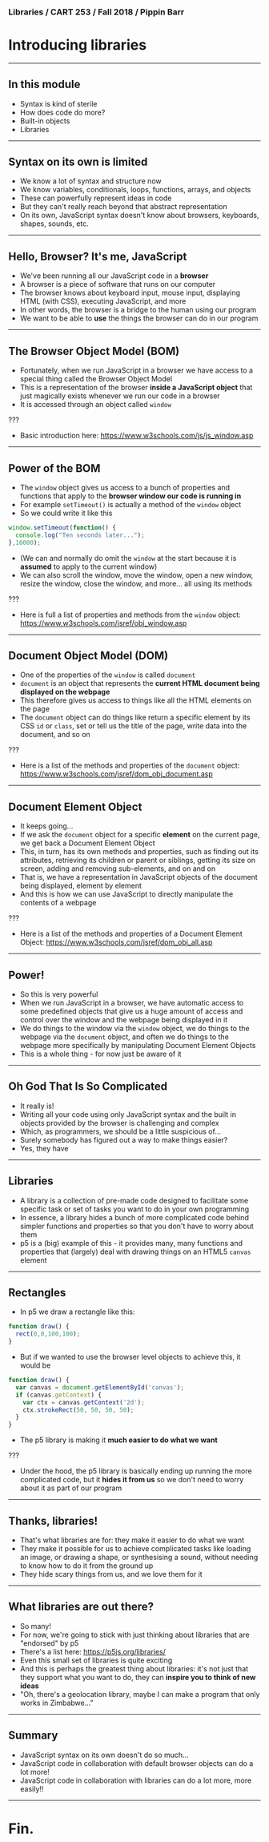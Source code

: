 ### Libraries / CART 253 / Fall 2018 / Pippin Barr

# Introducing libraries

---

## In this module

- Syntax is kind of sterile
- How does code do more?
- Built-in objects
- Libraries

---

## Syntax on its own is limited

- We know a lot of syntax and structure now
- We know variables, conditionals, loops, functions, arrays, and objects
- These can powerfully represent ideas in code
- But they can't really reach beyond that abstract representation
- On its own, JavaScript syntax doesn't know about browsers, keyboards, shapes, sounds, etc.

---

## Hello, Browser? It's me, JavaScript

- We've been running all our JavaScript code in a __browser__
- A browser is a piece of software that runs on our computer
- The browser knows about keyboard input, mouse input, displaying HTML (with CSS), executing JavaScript, and more
- In other words, the browser is a bridge to the human using our program
- We want to be able to __use__ the things the browser can do in our program

---

## The Browser Object Model (BOM)

- Fortunately, when we run JavaScript in a browser we have access to a special thing called the Browser Object Model
- This is a representation of the browser __inside a JavaScript object__ that just magically exists whenever we run our code in a browser
- It is accessed through an object called `window`

???

- Basic introduction here: https://www.w3schools.com/js/js_window.asp

---

## Power of the BOM

- The `window` object gives us access to a bunch of properties and functions that apply to the __browser window our code is running in__
- For example `setTimeout()` is actually a method of the `window` object
- So we could write it like this

```javascript
window.setTimeout(function() {
  console.log("Ten seconds later...");
},10000);
```

- (We can and normally do omit the `window` at the start because it is __assumed__ to apply to the current window)
- We can also scroll the window, move the window, open a new window, resize the window, close the window, and more... all using its methods

???

- Here is full a list of properties and methods from the `window` object: https://www.w3schools.com/jsref/obj_window.asp

---

## Document Object Model (DOM)

- One of the properties of the `window` is called `document`
- `document` is an object that represents the __current HTML document being displayed on the webpage__
- This therefore gives us access to things like all the HTML elements on the page
- The `document` object can do things like return a specific element by its CSS `id` or `class`, set or tell us the title of the page, write data into the document, and so on

???

- Here is a list of the methods and properties of the `document` object: https://www.w3schools.com/jsref/dom_obj_document.asp

---

## Document Element Object

- It keeps going...
- If we ask the `document` object for a specific __element__ on the current page, we get back a Document Element Object
- This, in turn, has its own methods and properties, such as finding out its attributes, retrieving its children or parent or siblings, getting its size on screen, adding and removing sub-elements, and on and on
- That is, we have a representation in JavaScript objects of the document being displayed, element by element
- And this is how we can use JavaScript to directly manipulate the contents of a webpage

???

- Here is a list of the methods and properties of a Document Element Object: https://www.w3schools.com/jsref/dom_obj_all.asp

---

## Power!

- So this is very powerful
- When we run JavaScript in a browser, we have automatic access to some predefined objects that give us a huge amount of access and control over the window and the webpage being displayed in it
- We do things to the window via the `window` object, we do things to the webpage via the `document` object, and often we do things to the webpage more specifically by manipulating Document Element Objects
- This is a whole thing - for now just be aware of it

---

## Oh God That Is So Complicated

- It really is!
- Writing all your code using only JavaScript syntax and the built in objects provided by the browser is challenging and complex
- Which, as programmers, we should be a little suspicious of...
- Surely somebody has figured out a way to make things easier?
- Yes, they have

---

## Libraries

- A library is a collection of pre-made code designed to facilitate some specific task or set of tasks you want to do in your own programming
- In essence, a library hides a bunch of more complicated code behind simpler functions and properties so that you don't have to worry about them
- p5 is a (big) example of this - it provides many, many functions and properties that (largely) deal with drawing things on an HTML5 `canvas` element

---

## Rectangles

- In p5 we draw a rectangle like this:

```javascript
function draw() {
  rect(0,0,100,100);
}
```

- But if we wanted to use the browser level objects to achieve this, it would be

```javascript
function draw() {
  var canvas = document.getElementById('canvas');
  if (canvas.getContext) {
    var ctx = canvas.getContext('2d');
    ctx.strokeRect(50, 50, 50, 50);
  }
}
```

- The p5 library is making it __much easier to do what we want__

???

- Under the hood, the p5 library is basically ending up running the more complicated code, but it __hides it from us__ so we don't need to worry about it as part of our program

---

## Thanks, libraries!

- That's what libraries are for: they make it easier to do what we want
- They make it possible for us to achieve complicated tasks like loading an image, or drawing a shape, or synthesising a sound, without needing to know how to do it from the ground up
- They hide scary things from us, and we love them for it

---

## What libraries are out there?

- So many!
- For now, we're going to stick with just thinking about libraries that are "endorsed" by p5
- There's a list here: https://p5js.org/libraries/
- Even this small set of libraries is quite exciting
- And this is perhaps the greatest thing about libraries: it's not just that they support what you want to do, they can __inspire you to think of new ideas__
- "Oh, there's a geolocation library, maybe I can make a program that only works in Zimbabwe..."

---

## Summary

- JavaScript syntax on its own doesn't do so much...
- JavaScript code in collaboration with default browser objects can do a lot more!
- JavaScript code in collaboration with libraries can do a lot more, more easily!!

---

# Fin.
